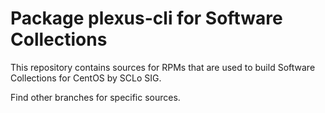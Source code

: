 # Package plexus-cli for Software Collections

This repository contains sources for RPMs that are used
to build Software Collections for CentOS by SCLo SIG.

Find other branches for specific sources.
